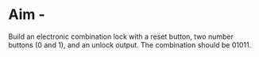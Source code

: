 # Aim -
Build an electronic combination lock with a reset button, two number 
buttons (0 and 1), and an unlock output.
The combination should be 01011.
